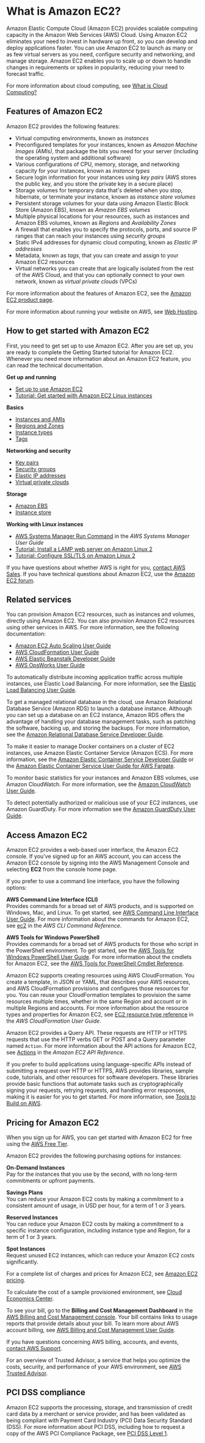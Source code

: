 # What is Amazon EC2?<a name="concepts"></a>

Amazon Elastic Compute Cloud \(Amazon EC2\) provides scalable computing capacity in the Amazon Web Services \(AWS\) Cloud\. Using Amazon EC2 eliminates your need to invest in hardware up front, so you can develop and deploy applications faster\. You can use Amazon EC2 to launch as many or as few virtual servers as you need, configure security and networking, and manage storage\. Amazon EC2 enables you to scale up or down to handle changes in requirements or spikes in popularity, reducing your need to forecast traffic\.

For more information about cloud computing, see [What is Cloud Computing?](https://aws.amazon.com/what-is-cloud-computing/)

## Features of Amazon EC2<a name="ec2-features"></a>

Amazon EC2 provides the following features:
+ Virtual computing environments, known as *instances*
+ Preconfigured templates for your instances, known as *Amazon Machine Images \(AMIs\)*, that package the bits you need for your server \(including the operating system and additional software\)
+ Various configurations of CPU, memory, storage, and networking capacity for your instances, known as *instance types*
+ Secure login information for your instances using *key pairs* \(AWS stores the public key, and you store the private key in a secure place\)
+ Storage volumes for temporary data that's deleted when you stop, hibernate, or terminate your instance, known as *instance store volumes*
+ Persistent storage volumes for your data using Amazon Elastic Block Store \(Amazon EBS\), known as *Amazon EBS volumes*
+ Multiple physical locations for your resources, such as instances and Amazon EBS volumes, known as *Regions* and *Availability Zones*
+ A firewall that enables you to specify the protocols, ports, and source IP ranges that can reach your instances using *security groups*
+ Static IPv4 addresses for dynamic cloud computing, known as *Elastic IP addresses*
+ Metadata, known as *tags*, that you can create and assign to your Amazon EC2 resources
+ Virtual networks you can create that are logically isolated from the rest of the AWS Cloud, and that you can optionally connect to your own network, known as *virtual private clouds* \(VPCs\)

For more information about the features of Amazon EC2, see the [Amazon EC2 product page](https://aws.amazon.com/ec2)\.

For more information about running your website on AWS, see [Web Hosting](https://aws.amazon.com/websites/)\.

## How to get started with Amazon EC2<a name="how-to-get-started"></a>

First, you need to get set up to use Amazon EC2\. After you are set up, you are ready to complete the Getting Started tutorial for Amazon EC2\. Whenever you need more information about an Amazon EC2 feature, you can read the technical documentation\.

**Get up and running**
+ [Set up to use Amazon EC2](get-set-up-for-amazon-ec2.md)
+ [Tutorial: Get started with Amazon EC2 Linux instances](EC2_GetStarted.md)

**Basics**
+ [Instances and AMIs](ec2-instances-and-amis.md)
+ [Regions and Zones](using-regions-availability-zones.md)
+ [Instance types](instance-types.md)
+ [Tags](Using_Tags.md)

**Networking and security**
+ [Key pairs](ec2-key-pairs.md)
+ [Security groups](ec2-security-groups.md)
+ [Elastic IP addresses](elastic-ip-addresses-eip.md)
+ [Virtual private clouds](using-vpc.md)

**Storage**
+ [Amazon EBS](AmazonEBS.md)
+ [Instance store](InstanceStorage.md)

**Working with Linux instances**
+ [AWS Systems Manager Run Command](https://docs.aws.amazon.com/systems-manager/latest/userguide/execute-remote-commands.html) in the *AWS Systems Manager User Guide*
+ [Tutorial: Install a LAMP web server on Amazon Linux 2](ec2-lamp-amazon-linux-2.md)
+ [Tutorial: Configure SSL/TLS on Amazon Linux 2](SSL-on-amazon-linux-2.md)

If you have questions about whether AWS is right for you, [contact AWS Sales](https://aws.amazon.com/contact-us/)\. If you have technical questions about Amazon EC2, use the [Amazon EC2 forum](https://forums.aws.amazon.com/forum.jspa?forumID=30)\. 

## Related services<a name="related-services"></a>

You can provision Amazon EC2 resources, such as instances and volumes, directly using Amazon EC2\. You can also provision Amazon EC2 resources using other services in AWS\. For more information, see the following documentation:
+ [Amazon EC2 Auto Scaling User Guide](https://docs.aws.amazon.com/autoscaling/ec2/userguide/)
+ [AWS CloudFormation User Guide](https://docs.aws.amazon.com/AWSCloudFormation/latest/UserGuide/)
+ [AWS Elastic Beanstalk Developer Guide](https://docs.aws.amazon.com/elasticbeanstalk/latest/dg/)
+ [AWS OpsWorks User Guide](https://docs.aws.amazon.com/opsworks/latest/userguide/)

To automatically distribute incoming application traffic across multiple instances, use Elastic Load Balancing\. For more information, see the [Elastic Load Balancing User Guide](https://docs.aws.amazon.com/elasticloadbalancing/latest/userguide/)\.

To get a managed relational database in the cloud, use Amazon Relational Database Service \(Amazon RDS\) to launch a database instance\. Although you can set up a database on an EC2 instance, Amazon RDS offers the advantage of handling your database management tasks, such as patching the software, backing up, and storing the backups\. For more information, see the [Amazon Relational Database Service Developer Guide](https://docs.aws.amazon.com/AmazonRDS/latest/DeveloperGuide/)\.

To make it easier to manage Docker containers on a cluster of EC2 instances, use Amazon Elastic Container Service \(Amazon ECS\)\. For more information, see the [Amazon Elastic Container Service Developer Guide](https://docs.aws.amazon.com/AmazonECS/latest/developerguide/) or the [Amazon Elastic Container Service User Guide for AWS Fargate](https://docs.aws.amazon.com/AmazonECS/latest/userguide/)\.

To monitor basic statistics for your instances and Amazon EBS volumes, use Amazon CloudWatch\. For more information, see the [Amazon CloudWatch User Guide](https://docs.aws.amazon.com/AmazonCloudWatch/latest/monitoring/)\. 

To detect potentially authorized or malicious use of your EC2 instances, use Amazon GuardDuty\. For more information see the [Amazon GuardDuty User Guide](https://docs.aws.amazon.com/guardduty/latest/ug/)\.

## Access Amazon EC2<a name="access-ec2"></a>

Amazon EC2 provides a web\-based user interface, the Amazon EC2 console\. If you've signed up for an AWS account, you can access the Amazon EC2 console by signing into the AWS Management Console and selecting **EC2** from the console home page\.

If you prefer to use a command line interface, you have the following options:

**AWS Command Line Interface \(CLI\)**  
Provides commands for a broad set of AWS products, and is supported on Windows, Mac, and Linux\. To get started, see [AWS Command Line Interface User Guide](https://docs.aws.amazon.com/cli/latest/userguide/)\. For more information about the commands for Amazon EC2, see [ec2](https://docs.aws.amazon.com/cli/latest/reference/ec2/index.html) in the *AWS CLI Command Reference*\.

**AWS Tools for Windows PowerShell**  
Provides commands for a broad set of AWS products for those who script in the PowerShell environment\. To get started, see the [AWS Tools for Windows PowerShell User Guide](https://docs.aws.amazon.com/powershell/latest/userguide/)\. For more information about the cmdlets for Amazon EC2, see the [AWS Tools for PowerShell Cmdlet Reference](https://docs.aws.amazon.com/powershell/latest/reference/Index.html)\.

Amazon EC2 supports creating resources using AWS CloudFormation\. You create a template, in JSON or YAML, that describes your AWS resources, and AWS CloudFormation provisions and configures those resources for you\. You can reuse your CloudFormation templates to provision the same resources multiple times, whether in the same Region and account or in multiple Regions and accounts\. For more information about the resource types and properties for Amazon EC2, see [EC2 resource type reference](https://docs.aws.amazon.com/AWSCloudFormation/latest/UserGuide/AWS_EC2.html) in the *AWS CloudFormation User Guide*\.

Amazon EC2 provides a Query API\. These requests are HTTP or HTTPS requests that use the HTTP verbs GET or POST and a Query parameter named `Action`\. For more information about the API actions for Amazon EC2, see [Actions](https://docs.aws.amazon.com/AWSEC2/latest/APIReference/query-apis.html) in the *Amazon EC2 API Reference*\.

If you prefer to build applications using language\-specific APIs instead of submitting a request over HTTP or HTTPS, AWS provides libraries, sample code, tutorials, and other resources for software developers\. These libraries provide basic functions that automate tasks such as cryptographically signing your requests, retrying requests, and handling error responses, making it is easier for you to get started\. For more information, see [Tools to Build on AWS](https://aws.amazon.com/tools/)\.

## Pricing for Amazon EC2<a name="ec2-pricing"></a>

When you sign up for AWS, you can get started with Amazon EC2 for free using the [AWS Free Tier](https://aws.amazon.com/free/)\.

Amazon EC2 provides the following purchasing options for instances:

**On\-Demand Instances**  
Pay for the instances that you use by the second, with no long\-term commitments or upfront payments\.

**Savings Plans**  
You can reduce your Amazon EC2 costs by making a commitment to a consistent amount of usage, in USD per hour, for a term of 1 or 3 years\.

**Reserved Instances**  
You can reduce your Amazon EC2 costs by making a commitment to a specific instance configuration, including instance type and Region, for a term of 1 or 3 years\.

**Spot Instances**  
Request unused EC2 instances, which can reduce your Amazon EC2 costs significantly\.

For a complete list of charges and prices for Amazon EC2, see [Amazon EC2 pricing](https://aws.amazon.com/ec2/pricing)\.

To calculate the cost of a sample provisioned environment, see [Cloud Economics Center](https://aws.amazon.com/economics/)\.

To see your bill, go to the **Billing and Cost Management Dashboard** in the [AWS Billing and Cost Management console](https://console.aws.amazon.com/billing/)\. Your bill contains links to usage reports that provide details about your bill\. To learn more about AWS account billing, see [AWS Billing and Cost Management User Guide](https://docs.aws.amazon.com/awsaccountbilling/latest/aboutv2/)\.

If you have questions concerning AWS billing, accounts, and events, [contact AWS Support](https://aws.amazon.com/contact-us/)\.

For an overview of Trusted Advisor, a service that helps you optimize the costs, security, and performance of your AWS environment, see [AWS Trusted Advisor](https://aws.amazon.com/premiumsupport/trustedadvisor/)\.

## PCI DSS compliance<a name="pci-compliance"></a>

Amazon EC2 supports the processing, storage, and transmission of credit card data by a merchant or service provider, and has been validated as being compliant with Payment Card Industry \(PCI\) Data Security Standard \(DSS\)\. For more information about PCI DSS, including how to request a copy of the AWS PCI Compliance Package, see [PCI DSS Level 1](https://aws.amazon.com/compliance/pci-dss-level-1-faqs/)\. 